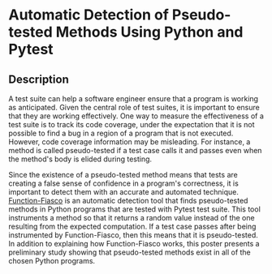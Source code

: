 # Automatic Detection of Pseudo-tested Methods Using Python and Pytest

## Description

A test suite can help a software engineer ensure that a program is working as
anticipated. Given the central role of test suites, it is important to ensure
that they are working effectively. One way to measure the effectiveness of a
test suite is to track its code coverage, under the expectation that it is not
possible to find a bug in a region of a program that is not executed. However,
code coverage information may be misleading. For instance, a method is called
pseudo-tested if a test case calls it and passes even when the method's body is
elided during testing.

Since the existence of a pseudo-tested method means that tests are creating a
false sense of confidence in a program's correctness, it is important to detect
them with an accurate and automated technique.
[Function-Fiasco](https://github.com/Function-Fiasco/Function-Fiasco) is an
automatic detection tool that finds pseudo-tested methods in Python programs
that are tested with Pytest test suite. This tool instruments a method so that
it returns a random value instead of the one resulting from the expected
computation. If a test case passes after being instrumented by Function-Fiasco,
then this means that it is pseudo-tested. In addition to explaining how
Function-Fiasco works, this poster presents a preliminary study showing that
pseudo-tested methods exist in all of the chosen Python programs.
